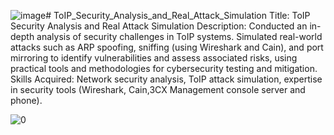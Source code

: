![image](https://github.com/user-attachments/assets/84ca92e9-bd4a-48a3-a27a-2ea5b495ac9c)# ToIP_Security_Analysis_and_Real_Attack_Simulation
Title: ToIP Security Analysis and  Real Attack Simulation
Description: Conducted an in-depth analysis of security challenges in ToIP systems. Simulated real-world attacks such as ARP spoofing, sniffing (using Wireshark and Cain), and port mirroring to identify vulnerabilities and assess associated risks, using practical tools and methodologies for cybersecurity testing and mitigation.
Skills Acquired: Network security analysis, ToIP attack simulation, expertise in security tools (Wireshark, Cain,3CX Management console server and phone).

![0](https://github.com/user-attachments/assets/a8b00880-37df-4f2c-be1a-c3623af1e385)
